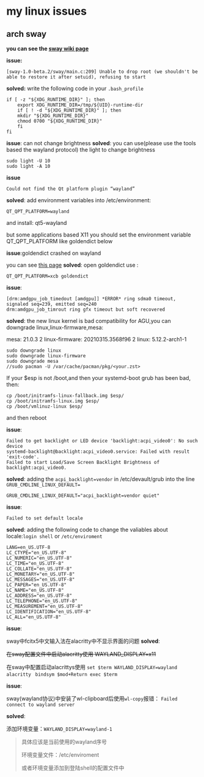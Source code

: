 # my linux issues

## arch sway

**you can see the [sway wiki page](https://github.com/swaywm/sway/wiki)**

**issue:**
```
[sway-1.0-beta.2/sway/main.c:209] Unable to drop root (we shouldn't be able to restore it after setuid), refusing to start
```
**solved:**
write the following code in your `.bash_profile`
```
if [ -z "${XDG_RUNTIME_DIR}" ]; then
    export XDG_RUNTIME_DIR=/tmp/${UID}-runtime-dir
    if [ ! -d "${XDG_RUNTIME_DIR}" ]; then
    mkdir "${XDG_RUNTIME_DIR}"
    chmod 0700 "${XDG_RUNTIME_DIR}"
    fi
fi
```

**issue**:
can not change brightness
**solved**:
you can use(please use the tools based the wayland protocol) the light to change brightness
```
sudo light -U 10
sudo light -A 10
```

**issue**
```
Could not find the Qt platform plugin “wayland”
```
**solved**:
add environment variables into /etc/environment:
```
QT_QPT_PLATFORM=wayland
```
and install:
qt5-wayland

but some applications based X11 you should set the environment variable QT_QPT_PLATFORM like goldendict below

**issue**:goldendict crashed on wayland

you can see [this page](https://wiki.archlinux.org/title/Wayland#Qt)
**solved**:
open goldendict use :
```
QT_QPT_PLATFORM=xcb goldendict
```

**issue**:
```
[drm:amdgpu_job_timedout [amdgpu]] *ERROR* ring sdma0 timeout, signaled seq=239, emitted seq=240
drm:amdgpu_job_timrout ring gfx timeout but soft recovered
```
**solved**:
the new linux kernel is bad compatibility for AGU,you can downgrade linux,linux-firmware,mesa:

mesa: 21.0.3 2
linux-firmware: 20210315.3568f96  2
linux: 5.12.2-arch1-1
```
sudo downgrade linux
sudo downgrade linux-firmware
sudo downgrade mesa
//sudo pacman -U /var/cache/pacman/pkg/<your.zst>
```
If your $esp is not /boot,and then your systemd-boot grub has been bad, then:
```
cp /boot/initramfs-linux-fallback.img $esp/
cp /boot/initramfs-linux.img $esp/
cp /boot/vmlinuz-linux $esp/
```

and then reboot

**issue**:
```
Failed to get backlight or LED device 'backlight:acpi_video0': No such device
systemd-backlight@backlight:acpi_video0.service: Failed with result 'exit-code'.
Failed to start Load/Save Screen Backlight Brightness of backlight:acpi_video0.
```
**solved**:
adding the `acpi_backlight=vendor` in /etc/devault/grub into the line `GRUB_CMDLINE_LINUX_DEFAULT=`
```
GRUB_CMDLINE_LINUX_DEFAULT="acpi_backlight=vendor quiet"
```

**issue**:
```
Failed to set default locale
```
**solved**:
adding the following code to change the valiables about locale:`login shell` or `/etc/enviroment`
```
LANG=en_US.UTF-8
LC_CTYPE="en_US.UTF-8"
LC_NUMERIC="en_US.UTF-8"
LC_TIME="en_US.UTF-8"
LC_COLLATE="en_US.UTF-8"
LC_MONETARY="en_US.UTF-8"
LC_MESSAGES="en_US.UTF-8"
LC_PAPER="en_US.UTF-8"
LC_NAME="en_US.UTF-8"
LC_ADDRESS="en_US.UTF-8"
LC_TELEPHONE="en_US.UTF-8"
LC_MEASUREMENT="en_US.UTF-8"
LC_IDENTIFICATION="en_US.UTF-8"
LC_ALL="en_US.UTF-8"
```
**issue**:

sway中fcitx5中文输入法在alacritty中不显示界面的问题
**solved**:

~~在sway配置文件中启动alacritty使用 WAYLAND_DISPLAY=x11~~

在sway中配置启动alacrittys使用
`set $term WAYLAND_DISPLAY=wayland alacritty `
    `bindsym $mod+Return exec $term`

**issue**:

sway(wayland协议)中安装了wl-clipboard后使用`wl-copy`报错：
`Failed connect to wayland server`

**solved**:

添加环境变量：`WAYLAND_DISPLAY=wayland-1`
 > 具体应该是当前使用的wayland序号
 >
 > 环境变量文件：/etc/enviroment
 >
 > 或者环境变量添加到登陆shell的配置文件中



